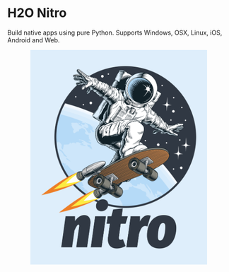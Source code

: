 # H2O Nitro

Build native apps using pure Python. Supports Windows, OSX, Linux, iOS, Android and Web.

<p align="center"><img src="assets/brand/nitro.png" width="400"/></p>
